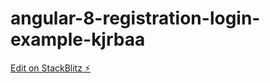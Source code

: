 # angular-8-registration-login-example-kjrbaa

[Edit on StackBlitz ⚡️](https://stackblitz.com/edit/angular-8-registration-login-example-kjrbaa)